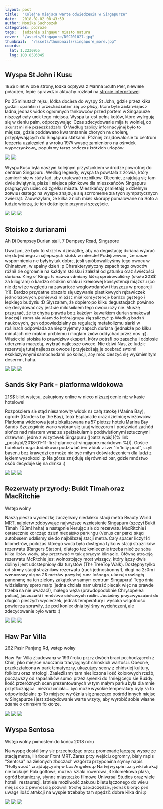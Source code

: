 ```yaml
---
layout: post
title:  "Kolejne miejsca warte odwiedzenia w Singapurze"
date:   2018-02-02 08:43:59
author: Monika Suchoszek
categories: podroze
tags:	jedzenie singapur miasto natura 
cover:  "/assets/Singapore/DSC101027.jpg"
thumbnail:  "/assets/thumbnails/singapore_more.jpg"
coords:
  lat: 1.2230965
  lng: 103.8583345
---
```



## Wyspa St John i Kusu

18S$ bilet w obie strony, łódka odpływa z Marina South Pier, niewiele połaczeń, lepiej sprawdzić aktualny rozkład 
na <a href="http://www.islandcruise.com.sg/ferry-schedule/">stronie internetowej</a>

Po 25 minutach rejsu, łódka dociera do wyspy St John, gdzie przez kilka godzin opalałam i przechadzałam się po plaży, która była zadziwiajaco ładna, jednak widok 
ogromnych tankowców przed portem w Singapurze niszczył cały urok tego miejsca. Wyspa ta jest pełna kotów, które wylegują się w cieniu palm, odpoczywając. Czas zdecydowanie
 mija tu wolniej, co akurat mi nie przeszkadzało :D Według tablicy informacyjnej było to miejsce, gdzie poddawano kwarantannie chorych na cholerę, przypływających do 
 Singapuru statkami. Później znajdowało sie tu centrum leczenia uzależnień a w roku 1975 wyspę zamieniono na ośrodek wypoczynkowy, popularny teraz podczas krótkich urlopów.

<img src="/assets/Singapore/DSC101027.jpg" />
<img src="/assets/Singapore/DSC101033.jpg" />

Wyspa Kusu była naszym kolejnym przystankiem w drodze powrotnej do centrum Singapuru. Według legendy, wyspa ta powstała z żółwia, który zamienił się w stały ląd, 
aby uratować rozbitków. Obecnie, znajdują się tam dwie świątynie, plaże i miejsca piknikowe dla mieszkańców Singapuru pragnących uciec od zgiełku miasta. Mieszkańcy
 pamietają o dzielnym żółwiu i dlatego na wyspie znajduje się schronienie dla tych sympatycznych zwierząt. Zauważyłam, że kilka z nich miało skorupy pomalowane na złoto 
 a ludzie wierzą, że ich dotknięcie przynosi szczęście.

<img src="/assets/Singapore/DSC101057.jpg" />
<img src="/assets/Singapore/DSC101064.jpg" />
<img src="/assets/Singapore/DSC101049.jpg" />

## Stoisko z durianami

Ah Di Dempsey Durian stall, 7 Dempsey Road, Singapore

Uważam, że było to strzał w dziesiątkę, aby na degustację duriana wybrać się do jednego z najlepszych stoisk w mieście! Podejrzewam, że nasze wspomnienia nie byłyby
 tak dobre, jesli spróbowalibyśmy tego owocu w Chinatown, w upalny dzień :p Charakterystyczny zapach tego owoców różnił sie ogromnie na każdym stoisku i zależał od gatunku 
 oraz świeżości duriana. King of Kings to nazwa odmiany którą spróbowaliśmy (około 20S$ za kilogram) o bardzo słodkim smaku i kremowej konsystencji miąższu (co nie dziwi
  ze względu na zawartość weglowodanów i tłuszczu w proporcji 1:1). Bardzo przydatne okazało się używanie plastikowych rękawiczek jednorazowych, ponieważ miaższ miał
   konsystencje bardzo gęstego i lepkiego budyniu :D Słyszałam, że dopiero po kilku degustacjach powinno się decydować czy jest sie miłośnikiem tego owocu czy nie. Muszę
    przyznać, że to chyba prawda bo z każdym kawałkiem durian smakował inaczej i sama nie wiem do której grupy się zaliczyć :p Według badań naukowych, gen odpowiedzialny 
    za regulację metabolizmu siarki w roślinach odpowiada za nieprzyjemny zapach duriana (jednakże po kilku minutach nie miałam problemu i mogłam znów oddychać przez
     nos :p). Właściciel stoiska to prawdziwy ekspert, który potrafi po zapachu i odgłosie uderzenia maczetą, wybrać najlepsze owoce. Nie dziwi Nas, że ludzie rezerwują 
tutaj najlepsze owoce i przyjeżdżają je odebrać swoimi ekskluzywnymi samochodami po kolacji, aby móc cieszyć się wyśmienitym deserem, haha.

<img src="/assets/Singapore/DSC100558.jpg" />
<img src="/assets/Singapore/DSC100579.jpg" />
<img src="/assets/Singapore/DSC100581.jpg" />

## Sands Sky Park - platforma widokowa

21S$ bilet wstępu, zakupiony online w nieco niższej cenie niż w kasie hotelowej

Rozpościera sie stąd niesamowity widok na całą zatokę (Marina Bay), ogrody (Gardens by the Bay), teatr Esplanade oraz dzielnicę wieżowców. Platforma widokowa jest 
zlokalizowana na 57 pietrze hotelu Marina Bay Sands. Szczególnie warto wybrać się tutaj wieczorem i podziwiać zachód słońca nad miastem wraz ze spektakularnie podświetlonymi 
sztucznymi drzewami, jedna z wizytówek Singapuru ([patrz wpis]({% link _posts/pl/2018-01-11-first-glance-at-singapore.markdown %})). 
Goście hotelowi moga dodatkowo podziwiać ten widok z tzw "Infinity pool", czyli basenu bez krawędzi co może nie być miłym doświadczeniem dla ludzi z lękiem wysokości :p Na 
górze znajduję się również bar, gdzie mnóstwo osób decyduje się na drinka :)

<img src="/assets/Singapore/DSC100965.jpg" />
<img src="/assets/Singapore/DSC100998.jpg" />
<img src="/assets/Singapore/G1217510.jpg" />

## Rezerwaty przyrody: Bukit Timah oraz MacRitchie

Wstęp wolny

Naszą piesza wycieczkę zaczęliśmy niedaleko stacji metra&nbsp;Beauty World MRT, najpierw zdobywając najwyższe wzniesienie Singapuru (szczyt Bukit Timah, 163m! haha) a 
następnie kierując sie do rezerwatu&nbsp;MacRitchie i ostatecznie kończąc dzień niedaleko parkingu (Venus car park) skąd autobusem udalismy sie do najbliższej stacji metra. 
Cały spacer liczył 14 kilometrów, podczas którego woda była dostępna tylko w stacji strazników rezerwatu (Rangers Station), dlatego też koniecznie trzeba mieć ze soba kilka 
litrów wody, aby przetrwać w tak gorącym klimacie. Główną atrakcją rezerwatu McRitchie jest wolnostojący most wiszący, który lączy dwie doliny i jest udostepniony dla 
turystów (The TreeTop Walk). Dostępny tylko od strony stacji strażników rezerwatu (ruch jednostronny!), długi na 250m i wznoszacy się na 25 metrów powyżej runa leśnego, 
ukazuje rozległą panoramę na ten zielony zakątek w samym centrum Singapuru! Tego dnia widzielismy sporo małp (jedna chciała nam ukraść plecak więc na prawde trzeba na nie 
uważać!), małego węża (prawdopodobnie Chrysopelea pelias), jaszczurki i mnóstwo ciekawych roślin. Jesteśmy przyzwyczajeni do długich pieszych wycieczek, jednak temperatury 
i wysoka wilgotność powietrza sprawiły, że pod koniec dnia byliśmy wycieńczeni, ale zdecydowanie było warto :)

<img src="/assets/Singapore/DSC101164.jpg" />
<img src="/assets/Singapore/DSC101175.jpg" />
<img src="/assets/Singapore/DSC101136.jpg" />

## Haw Par Villa

262 Pasir Panjang Rd, wstęp wolny

Haw Par Villa zbudowana w 1937 roku przez dwóch braci pochodzących z Chin, 
jako miejsce nauczania tradycyjnych chińskich wartości. Obecnie, przekształcona w park tematyczny, ukazujący sceny z chińskiej kultury, folkloru oraz mitologi. 
Znaleźlismy tam niezliczona ilość kolorowych rzeźb, począwszy od zapaśników sumo, przez syrenki do śmiejącego sie Buddy. Ilość przeróżnych scen prezentowanych w 
tym małym parku była dla mnie przytłaczająca i niezrozumiała... byc może wysokie temperatury były za to odpowiedzialne :p To miejsce wyróżnia się znacząco pośród 
innych miejsc w Singapurze i jest zdecydowanie warte wizyty, aby wyrobić sobie własne zdanie o chińskim folklorze.

<img src="/assets/Singapore/DSC101108.jpg" />
<img src="/assets/Singapore/DSC101114.jpg" />
<img src="/assets/Singapore/DSC101119.jpg" />

## Wyspa Sentosa

Wstęp wolny pomostem do końca 2018 roku

Na wyspę dostaliśmy się przechodząc przez promenadę lączącą wyspę ze stacją metra, Harbour Front MRT. Zaraz przy wejściu ogromny, biały napis "Sentosa" na zielonych 
zboczach wzgórza przypomina słynny napis "Hollywood" znajdujący się w Los Angeles :p Na tej wyspie rozrywki atrakcji nie brakuje! Pola golfowe, muzea, szlaki rowerowa, 
3 kilometrowa plaża, ogród botaniczny, słynne miasteczko&nbsp;filmowe&nbsp;Universal Studios oraz wiele hoteli i restauracji. Istnieje możliwość zakupu biletu łączonego
 do wielu miejsc co z pewnością pozwoli trochę zaoszczędzić, jednak biorąc pod uwagę ilość atrakcji na wyspie trzebaby tam spędzić dobre kilka dni :p

<img src="/assets/Singapore/DSC101079.jpg" />
<img src="/assets/Singapore/DSC101092.jpg" />
<img src="/assets/Singapore/DSC101102.jpg" />
